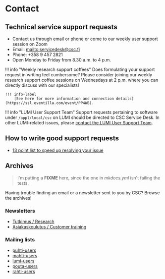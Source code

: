 # Contact

## Technical service support requests

* Contact us through email or phone or come to our weekly user support session on Zoom
* Email: <mailto:servicedesk@csc.fi>
* Phone: +358 9 457 2821
* Open Monday to Friday from 8.30 a.m. to 4 p.m.

!!! info "Weekly research support coffees"
    Does formulating your support request in writing feel cumbersome? Please consider
    joining our weekly research support coffee sessions on Wednesdays at 2 p.m. where
    you can directly discuss with our specialists!

    !!! info-label
        [See here for more information and connection details](https://ssl.eventilla.com/event/PP4WB).

!!! info "LUMI User Support Team"
    Support requests pertaining to software under `/appl/local/csc` on LUMI should
    be directed to CSC Service Desk. In other LUMI-related issues, please [contact
    the LUMI User Support Team](https://docs.lumi-supercomputer.eu/helpdesk/).

## How to write good support requests

* [13 point list to speed up resolving your issue](./support-howto.md)

## Archives

>I'm putting a **FIXME** here, since the one in _mkdocs.yml_ isn't failing the tests.

Having trouble finding an email or a newsletter sent to you by CSC? Browse the archives!

### Newsletters

* [Tutkimus / Research](archives/tutkimus-research.md)
* [Asiakaskoulutus / Customer training](archives/asiakaskoulutus-customer-training.md)

### Mailing lists

* [puhti-users](archives/puhti-users.md)
* [mahti-users](archives/mahti-users.md)
* [lumi-users](archives/lumi-users.md)
* [pouta-users](archives/pouta-users.md)
* [rahti-users](archives/rahti-users.md)

